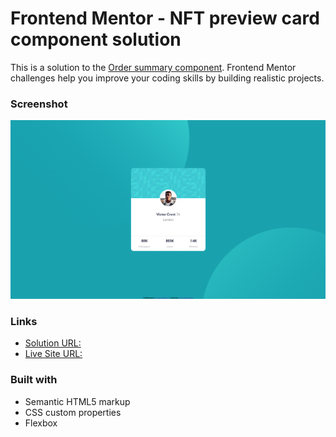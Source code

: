 # Frontend Mentor - NFT preview card component solution

This is a solution to the [Order summary component](https://www.frontendmentor.io/challenges/order-summary-component-QlPmajDUj). Frontend Mentor challenges help you improve your coding skills by building realistic projects. 



### Screenshot

![](./sc.png)



### Links

- [Solution URL:](https://github.com/ToprakOzgur/frontendmento.io-challenges/tree/main/profile-card-component)
- [Live Site URL:](https://adoring-fermi-4e936a.netlify.app/)



### Built with

- Semantic HTML5 markup
- CSS custom properties
- Flexbox

